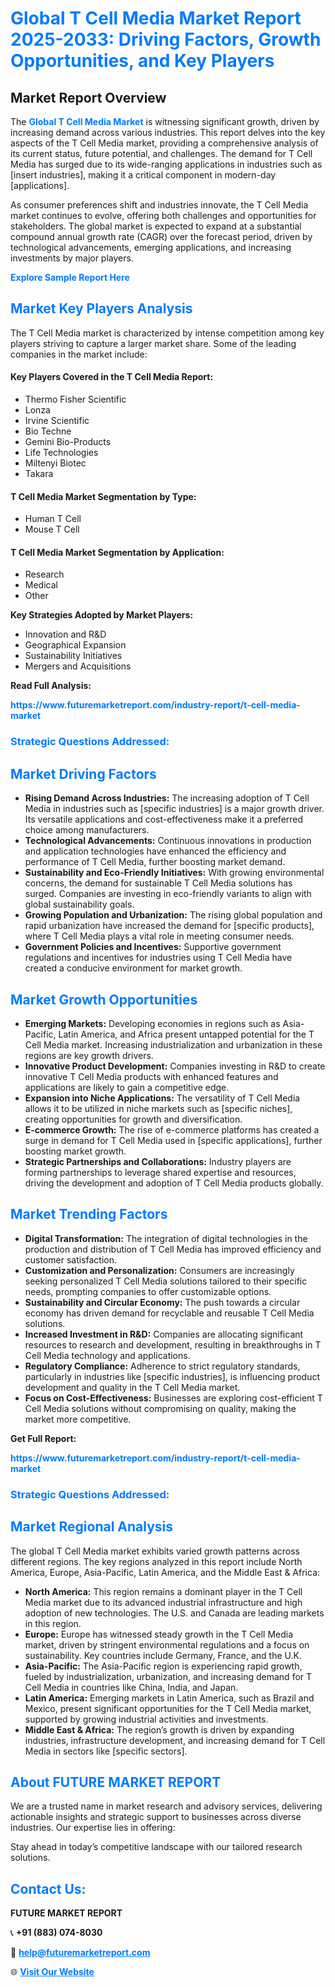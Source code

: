 <h1 style="color: #007BFF;">Global T Cell Media Market Report 2025-2033: Driving Factors, Growth Opportunities, and Key Players</h1>

<section id="overview">
<h2>Market Report Overview</h2>
<p>The <a href="https://www.futuremarketreport.com/industry-report/t-cell-media-market" style="color: #007BFF; text-decoration: none;"><strong>Global T Cell Media Market</strong></a> is witnessing significant growth, driven by increasing demand across various industries. This report delves into the key aspects of the T Cell Media market, providing a comprehensive analysis of its current status, future potential, and challenges. The demand for T Cell Media has surged due to its wide-ranging applications in industries such as [insert industries], making it a critical component in modern-day [applications].</p>
<p>As consumer preferences shift and industries innovate, the T Cell Media market continues to evolve, offering both challenges and opportunities for stakeholders. The global market is expected to expand at a substantial compound annual growth rate (CAGR) over the forecast period, driven by technological advancements, emerging applications, and increasing investments by major players.</p>
</section>

<section id="overview">
<p><a href="https://www.futuremarketreport.com/request-sample/reportId=90535" style="color: #007BFF; text-decoration: none;"><strong>Explore Sample Report Here</strong></a></p>
</section>

<section id="key-players">
<h2 style="color: #007BFF;">Market Key Players Analysis</h2>
<p>The T Cell Media market is characterized by intense competition among key players striving to capture a larger market share. Some of the leading companies in the market include:</p>
<h4>Key Players Covered in the T Cell Media Report:</h4>
<ul><li>Thermo Fisher Scientific</li><li>Lonza</li><li>Irvine Scientific</li><li>Bio Techne</li><li>Gemini Bio-Products</li><li>Life Technologies</li><li>Miltenyi Biotec</li><li>Takara</li></ul>
<h4>T Cell Media Market Segmentation by Type:</h4>
<ul><li>Human T Cell</li><li>Mouse T Cell</li></ul>

<h4>T Cell Media Market Segmentation by Application:</h4>
<ul><li>Research</li><li>Medical</li><li>Other</li></ul>
<p><strong>Key Strategies Adopted by Market Players:</strong></p>
<ul>
<li>Innovation and R&D</li>
<li>Geographical Expansion</li>
<li>Sustainability Initiatives</li>
<li>Mergers and Acquisitions</li>
</ul>
</section>

<section>
<p><strong>Read Full Analysis: </strong></p><a href="https://www.futuremarketreport.com/industry-report/t-cell-media-market" style="color: #007BFF; text-decoration: none;"><strong>https://www.futuremarketreport.com/industry-report/t-cell-media-market</strong></a>
<h3 style="color: #007BFF;">Strategic Questions Addressed:</h3>
</section>

<section id="driving-factors">
<h2 style="color: #007BFF;">Market Driving Factors</h2>
<ul>
<li><strong>Rising Demand Across Industries:</strong> The increasing adoption of T Cell Media in industries such as [specific industries] is a major growth driver. Its versatile applications and cost-effectiveness make it a preferred choice among manufacturers.</li>
<li><strong>Technological Advancements:</strong> Continuous innovations in production and application technologies have enhanced the efficiency and performance of T Cell Media, further boosting market demand.</li>
<li><strong>Sustainability and Eco-Friendly Initiatives:</strong> With growing environmental concerns, the demand for sustainable T Cell Media solutions has surged. Companies are investing in eco-friendly variants to align with global sustainability goals.</li>
<li><strong>Growing Population and Urbanization:</strong> The rising global population and rapid urbanization have increased the demand for [specific products], where T Cell Media plays a vital role in meeting consumer needs.</li>
<li><strong>Government Policies and Incentives:</strong> Supportive government regulations and incentives for industries using T Cell Media have created a conducive environment for market growth.</li>
</ul>
</section>

<section id="growth-opportunities">
<h2 style="color: #007BFF;">Market Growth Opportunities</h2>
<ul>
<li><strong>Emerging Markets:</strong> Developing economies in regions such as Asia-Pacific, Latin America, and Africa present untapped potential for the T Cell Media market. Increasing industrialization and urbanization in these regions are key growth drivers.</li>
<li><strong>Innovative Product Development:</strong> Companies investing in R&D to create innovative T Cell Media products with enhanced features and applications are likely to gain a competitive edge.</li>
<li><strong>Expansion into Niche Applications:</strong> The versatility of T Cell Media allows it to be utilized in niche markets such as [specific niches], creating opportunities for growth and diversification.</li>
<li><strong>E-commerce Growth:</strong> The rise of e-commerce platforms has created a surge in demand for T Cell Media used in [specific applications], further boosting market growth.</li>
<li><strong>Strategic Partnerships and Collaborations:</strong> Industry players are forming partnerships to leverage shared expertise and resources, driving the development and adoption of T Cell Media products globally.</li>
</ul>
</section>

<section id="trending-factors">
<h2 style="color: #007BFF;">Market Trending Factors</h2>
<ul>
<li><strong>Digital Transformation:</strong> The integration of digital technologies in the production and distribution of T Cell Media has improved efficiency and customer satisfaction.</li>
<li><strong>Customization and Personalization:</strong> Consumers are increasingly seeking personalized T Cell Media solutions tailored to their specific needs, prompting companies to offer customizable options.</li>
<li><strong>Sustainability and Circular Economy:</strong> The push towards a circular economy has driven demand for recyclable and reusable T Cell Media solutions.</li>
<li><strong>Increased Investment in R&D:</strong> Companies are allocating significant resources to research and development, resulting in breakthroughs in T Cell Media technology and applications.</li>
<li><strong>Regulatory Compliance:</strong> Adherence to strict regulatory standards, particularly in industries like [specific industries], is influencing product development and quality in the T Cell Media market.</li>
<li><strong>Focus on Cost-Effectiveness:</strong> Businesses are exploring cost-efficient T Cell Media solutions without compromising on quality, making the market more competitive.</li>
</ul>
</section>

<section>
<p><strong>Get Full Report: </strong></p><a href="https://www.futuremarketreport.com/industry-report/t-cell-media-market" style="color: #007BFF; text-decoration: none;"><strong>https://www.futuremarketreport.com/industry-report/t-cell-media-market</strong></a>
<h3 style="color: #007BFF;">Strategic Questions Addressed:</h3>
</section>


<section id="regional-analysis">
<h2 style="color: #007BFF;">Market Regional Analysis</h2>
<p>The global T Cell Media market exhibits varied growth patterns across different regions. The key regions analyzed in this report include North America, Europe, Asia-Pacific, Latin America, and the Middle East & Africa:</p>
<ul>
<li><strong>North America:</strong> This region remains a dominant player in the T Cell Media market due to its advanced industrial infrastructure and high adoption of new technologies. The U.S. and Canada are leading markets in this region.</li>
<li><strong>Europe:</strong> Europe has witnessed steady growth in the T Cell Media market, driven by stringent environmental regulations and a focus on sustainability. Key countries include Germany, France, and the U.K.</li>
<li><strong>Asia-Pacific:</strong> The Asia-Pacific region is experiencing rapid growth, fueled by industrialization, urbanization, and increasing demand for T Cell Media in countries like China, India, and Japan.</li>
<li><strong>Latin America:</strong> Emerging markets in Latin America, such as Brazil and Mexico, present significant opportunities for the T Cell Media market, supported by growing industrial activities and investments.</li>
<li><strong>Middle East & Africa:</strong> The region’s growth is driven by expanding industries, infrastructure development, and increasing demand for T Cell Media in sectors like [specific sectors].</li>
</ul>
</section>

<footer>
<h2 style="color: #007BFF;">About FUTURE MARKET REPORT</h2>
<p>We are a trusted name in market research and advisory services, delivering actionable insights and strategic support to businesses across diverse industries. Our expertise lies in offering:</p>

<p>Stay ahead in today’s competitive landscape with our tailored research solutions.</p>

<h2 style="color: #007BFF;">Contact Us:</h2>
<p><strong>FUTURE MARKET REPORT</strong></p>
<p>📞 <strong>+91 (883) 074-8030</strong></p>
<p>📧 <strong><a href="mailto:help@futuremarketreport.com" style="color: #007BFF;">help@futuremarketreport.com</a></strong></p>
<p>🌐 <strong><a href="https://www.futuremarketreport.com/" style="color: #007BFF;">Visit Our Website</a></strong></p>
</footer>